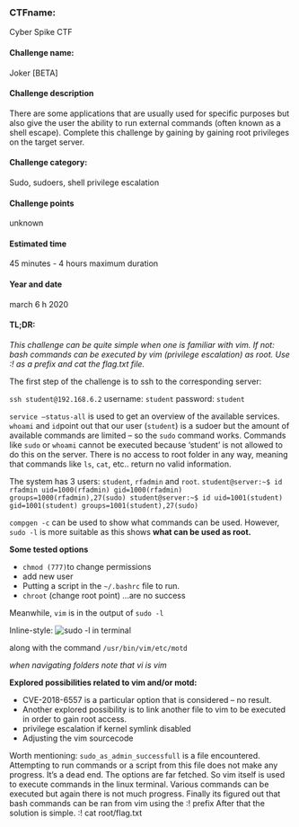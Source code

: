 ### CTFname:
Cyber Spike CTF
#### Challenge name: 
Joker [BETA]
#### Challenge description
There are some applications that are usually used for specific purposes but also give the user the
ability to run external commands (often known as a shell escape). Complete this challenge by
gaining by gaining root privileges on the target server.
#### Challenge category:
Sudo, sudoers, shell privilege escalation
#### Challenge points
 unknown
#### Estimated time
45 minutes - 4 hours maximum duration
#### Year and date
march 6 h 2020
#### TL;DR:
_This challenge can be quite simple when one is familiar with vim. If not: bash commands can be executed
by vim (privilege escalation) as root. Use :! as a prefix and cat the flag.txt file._

The first step of the challenge is to ssh to the corresponding server:

```ssh student@192.168.6.2```
username: ```student```
password: ```student```

```service –status-all``` is used to get an overview of the available services.
```whoami``` and ```id```point out that our user (```student```) is a sudoer but the amount of available
commands are limited – so the ```sudo``` command works. Commands like ```sudo``` or `whoami` cannot
be executed because ‘student’ is not allowed to do this on the server. There is no access to root
folder in any way, meaning that commands like `ls`, `cat`, etc.. return no valid information.

The system has 3 users: `student`, `rfadmin` and `root`.
``student@server:~$ id rfadmin uid=1000(rfadmin) gid=1000(rfadmin)
groups=1000(rfadmin),27(sudo) student@server:~$ id
uid=1001(student) gid=1001(student) groups=1001(student),27(sudo)``

`compgen -c` can be used to show what commands can be used. However, `sudo -l` is more
suitable as this shows **what can be used as root.**

 **Some tested options**
- `chmod (777)`to change permissions
- add new user
- Putting a script in the `~/.bashrc` file to run.
- `chroot` (change root point)
...are no success

Meanwhile, `vim` is in the output of `sudo -l` 

Inline-style:
![sudo -l in terminal](https://github.com/fdclassics/CyberSpikeCTF/tree/fdclassics-CyberspikeCTF-Joker/pics "text")

along with the command ``/usr/bin/vim/etc/motd``

_when navigating folders note that vi is vim_

**Explored possibilities related to vim and/or motd:**

- CVE-2018-6557 is a particular option that is considered – no result.
- Another explored possibility is to link another file to vim to be executed in order to gain root
access.
- privilege escalation if kernel symlink disabled
- Adjusting the vim sourcecode

Worth mentioning: `sudo_as_admin_successfull` is a file encountered. Attempting to run
commands or a script from this file does not make any progress. It’s a dead end.
The options are far fetched. So vim itself is used to execute commands in the linux terminal.
Various commands can be executed but again there is not much progress.
Finally its figured out that bash commands can be ran from vim using the :! prefix
After that the solution is simple. :! cat root/flag.txt
